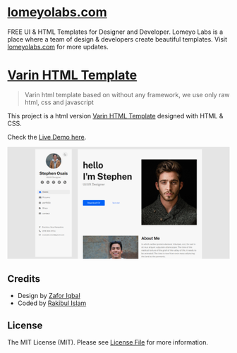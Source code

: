 # [lomeyolabs.com](https://lomeyolabs.com)
FREE UI & HTML Templates for Designer and Developer. Lomeyo Labs is a place where a team of design & developers create beautiful templates. Visit [lomeyolabs.com](https://lomeyolabs.com) for more updates.

# [Varin HTML Template](https://www.echotemplate.com/templates/varin-html-template)

> Varin html template based on without any framework, we use only raw html, css and javascript

This project is a html version [Varin HTML Template](http://echotemplate.com) designed with HTML & CSS.

Check the [Live Demo here](https://vcard-personal-portfolio.netlify.app/).

![](screenshot.png)

## Credits
- Design by [Zafor Iqbal](https://www.linkedin.com/in/zafor-iqbal-9b6945216/)
- Coded by [Rakibul Islam](https://github.com/Rakib0101)

## License
The MIT License (MIT). Please see [License File](LICENSE.md) for more information.
